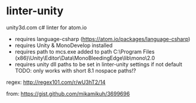 linter-unity
============
unity3d.com c# linter for atom.io

- requires language-csharp (https://atom.io/packages/language-csharp)
- requires Unity & MonoDevelop installed
- requires path to mcs.exe added to path
	C:\Program Files (x86)\Unity\Editor\Data\MonoBleedingEdge\lib\mono\2.0
- requires unity dll paths to be set in linter-unity settings if not default
	TODO: only works with short 8.1 nospace paths!?

regex:
http://regex101.com/r/wU3hT2/14

from:
https://gist.github.com/mikamikuh/3699696
